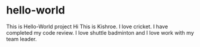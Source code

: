 # hello-world
This is Hello-World project
Hi This is Kishroe. I love cricket.
I have completed my code review.
I love shuttle badminton and I love work with my team leader.
